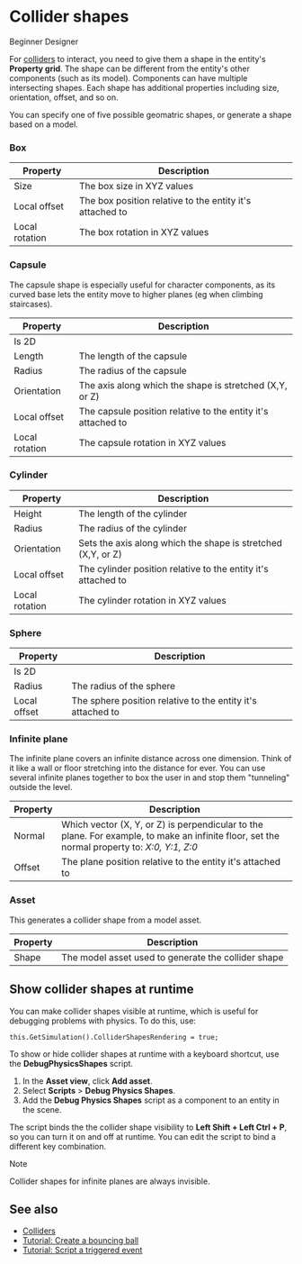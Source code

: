 # Collider shapes

<span class="label label-doc-level">Beginner</span>
<span class="label label-doc-audience">Designer</span>

For [colliders](colliders.md) to interact, you need to give them a shape in the entity's **Property grid**. The shape can be different from the entity's other components (such as its model). Components can have multiple intersecting shapes. Each shape has additional properties including size, orientation, offset, and so on.

You can specify one of five possible geomatric shapes, or generate a shape based on a model.

### Box

| Property       | Description |
| -------------- |-------------| 
| Size    | The box size in XYZ values |
| Local offset     | The box position relative to the entity it's attached to|
| Local rotation      | The box rotation in XYZ values|

### Capsule

The capsule shape is especially useful for character components, as its curved base lets the entity move to higher planes (eg when climbing staircases).

| Property       | Description |
| -------------- |-------------| 
| Is 2D | |
| Length| The length of the capsule|
| Radius | The radius of the capsule|
| Orientation | The axis along which the shape is stretched (X,Y, or Z)|
| Local offset     | The capsule position relative to the entity it's attached to|
| Local rotation      | The capsule rotation in XYZ values|

### Cylinder

| Property       | Description |
| -------------- |-------------| 
| Height | The length of the cylinder|
| Radius | The radius of the cylinder|
| Orientation | Sets the axis along which the shape is stretched (X,Y, or Z)|
| Local offset     | The cylinder position relative to the entity it's attached to|
| Local rotation      | The cylinder  rotation in XYZ values|

### Sphere

| Property       | Description |
| -------------- |-------------| 
| Is 2D | |
| Radius | The radius of the sphere|
| Local offset     | The sphere position relative to the entity it's attached to|

### Infinite plane

The infinite plane covers an infinite distance across one dimension. Think of it like a wall or floor stretching into the distance for ever. You can use several infinite planes together to box the user in and stop them "tunneling" outside the level.

| Property       | Description |
| -------------- |-------------| 
| Normal  | Which vector (X, Y, or Z) is perpendicular to the plane. For example, to make an infinite floor, set the normal property to: _X:0, Y:1, Z:0_ |
| Offset     | The plane position relative to the entity it's attached to|

### Asset

This generates a collider shape from a model asset.

| Property       | Description |
| -------------- |-------------| 
| Shape | The model asset used to generate the collider shape

## Show collider shapes at runtime
You can make collider shapes visible at runtime, which is useful for debugging problems with physics. To do this, use:

``
this.GetSimulation().ColliderShapesRendering = true;
``

To show or hide collider shapes at runtime with a keyboard shortcut, use the **DebugPhysicsShapes** script.

1. In the **Asset view**, click **Add asset**.
2. Select **Scripts** > **Debug Physics Shapes**.
3. Add the **Debug Physics Shapes** script as a component to an entity in the scene.

The script binds the the collider shape visibility to **Left Shift + Left Ctrl + P**, so you can turn it on and off at runtime. You can edit the script to bind a different key combination.

> [!Note]
> Collider shapes for infinite planes are always invisible.

## See also
* [Colliders](colliders.md)
* [Tutorial: Create a bouncing ball](tutorials/create-a-bouncing-ball.md)
* [Tutorial: Script a triggered event](tutorials/script-a-triggered-event.md)